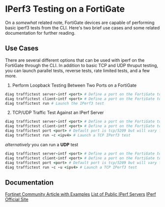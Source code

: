 # IPerf3 Testing on a FortiGate

On a _somewhat_ related note, FortiGate devices are capable of performing basic iperf3 tests from the CLI. Here's two brief use cases and some related documentation for further reading.

## Use Cases

There are several different options that can be used with iperf on the FortiGate through the CLI. In addition to basic TCP and UDP thruput testing, you can launch parallel tests, reverse tests, rate limited tests, and a few more.

1. Perform Loopback Testing Between Two Ports on a FortiGate

```ruby
diag traffictest server-intf <port> # Define a port on the FortiGate to use
diag traffictest client-intf <port> # Define a port on the FortiGate to use
diag traffictest run # Launch the IPerf3 test
```

2. TCP/UDP Traffic Test Against an IPerf Server

```ruby
diag traffictest server-intf <port> # Define a port on the FortiGate to use. _In this scenario, both server and client port should be the same._
diag traffictest client-intf <port> # Define a port on the FortiGate to use _In this scenario, both server and client port should be the same._
diag traffictest port <port> # Default port is tcp/5209 but will vary from server to server
diag traffictest run -c <ipv4> # Launch a TCP IPerf3 test
```

_alternatively_ you can run a __UDP__ test

```ruby
diag traffictest server-intf <port> # Define a port on the FortiGate to use. _In this scenario, both server and client port should be the same._
diag traffictest client-intf <port> # Define a port on the FortiGate to use _In this scenario, both server and client port should be the same._
diag traffictest port <port> # Default port is tcp/5209 but will vary from server to server
diag traffictest run -c -u <ipv4> # Launch a TCP IPerf3 test
```

## Documentation

[Fortinet Community Article with Examples](https://community.fortinet.com/t5/FortiGate/Technical-Tip-Use-cases-for-the-diagnose-traffictest-command/ta-p/197784?externalID=FD45599)
[List of Public IPerf Servers](https://github.com/R0GGER/public-iperf3-servers)
[IPerf Official Site](https://iperf.fr/)